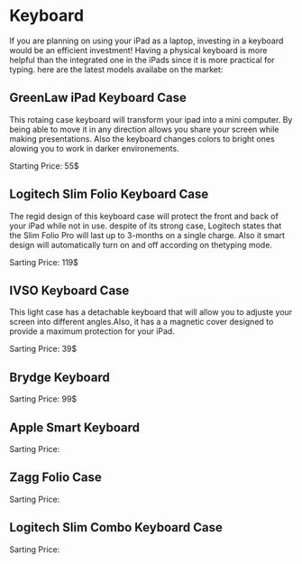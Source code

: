 
# Keyboard

If you are planning on using your iPad as a laptop, investing in a keyboard would be an efficient investment! 
Having a physical keyboard is more helpful than the integrated one in the iPads  since it is more practical for typing.
here are the latest models availabe on the market:

## GreenLaw iPad Keyboard Case

This rotaing case keyboard will transform your ipad into a mini computer. 
By being able to move it in any direction allows you share your screen while making presentations. 
Also the keyboard changes colors to bright ones alowing you to work in darker environements. 

Starting Price: 55$

## Logitech Slim Folio Keyboard Case

The regid design of this keyboard case will protect the front and back of your iPad while not in use. despite of its strong case, Logitech states that the Slim Folio Pro will last up to 3-months on a single charge. Also it smart design will automatically turn on and off according on thetyping mode. 

Sarting Price: 119$

## IVSO Keyboard Case

This light case has a detachable keyboard that will allow you to adjuste your screen into  different angles.Also, it has a a magnetic cover designed to provide a maximum protection for your iPad. 

Sarting Price: 39$

## Brydge Keyboard

Sarting Price: 99$

## Apple Smart Keyboard

Sarting Price: 

## Zagg Folio Case

Sarting Price: 

## Logitech Slim Combo Keyboard Case

Sarting Price: 

